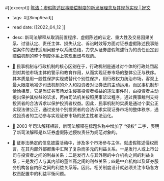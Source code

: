 #[[excerpt]] [陈洁：虚假陈述民事赔偿制度的新发展理念及其规范实现 | 好文](https://mp.weixin.qq.com/s?__biz=Mzg2NjIxMzEwMg==&mid=2247497646&idx=1&sn=4fa236f5cfe54384a631b0f2924a977a&chksm=ce4cfa2ff93b7339449a9537748ab45efe7a57d6735fcce2c79930c6f16ff266eee6bd6e5bcd#rd) 
- tags: #[[SimpRead]] 
- read date: [[2022_04_12  ]]
- desc: 新司法解释从取消前置程序、虚假陈述的认定、重大性及交易因果关系、过错认定、责任主体、损失认定、诉讼时效等方面对证券虚假陈述民事赔偿案件的法律适用问题予以系统总结，力求从证券虚假陈述行为的责任设定到赔偿机制的整个制度体系上实现重塑与规范。
- [📌](<http://localhost:7026/reading/5?title=陈洁：虚假陈述民事赔偿制度的新发展理念及其规范实现 - 好文#id=1649696157492>)  民事机制与行政机制的核心区别在于，行政机制是通过对个体的行政处罚起到对其他市场主体的警示和教育作用，从而实现证券市场的整体公正与秩序。其本质是用一般性保护实现或替代个别性保护，用行政权力统治市场，客观上最大限度地减少司法机制的介入和投资者对证券法的主动运用。而民事机制却恰恰相反，它是当证券市场发生侵害投资者权益的违法事件时，由投资者主动提出保护其权益的诉求，再由司法机关按照民事诉讼程序，通过民事裁判支持投资者的合法诉求以保护投资者权益。因此，民事机制的实质是通过个案公正实现法律公正，通过支持个别投资者的合法诉求实现证券市场的整体秩序，通过投资者的主动参与实现证券市场的民主性和法治化。

- [📌](<http://localhost:7026/reading/5?title=陈洁：虚假陈述民事赔偿制度的新发展理念及其规范实现 - 好文#id=1649696143138>)  2003 年司法解释相较，新司法解释在标题名称中增加了 “侵权” 二字，表明了新司法解释是以证券虚假陈述侵权责任为规范对象的。

- [📌](<http://localhost:7026/reading/5?title=陈洁：虚假陈述民事赔偿制度的新发展理念及其规范实现 - 好文#id=1649696171711>)  证券法确定的信息披露活动中，涉及多个市场参与主体。就虚假陈述侵权而言，在其内部外部都集中汇聚了复杂而多元的利益关系。一是发行人或上市公司与投资者之间的利益关系；二是发行人与其外聘的中介机构之间的利益关系；三是发行人与其内部的董监高之间的利益关系；四是中介机构以及证券服务机构各自内部之间的利益关系等。因此，相关制度设计就必须关注市场各方权责配置中的利益平衡问题。

